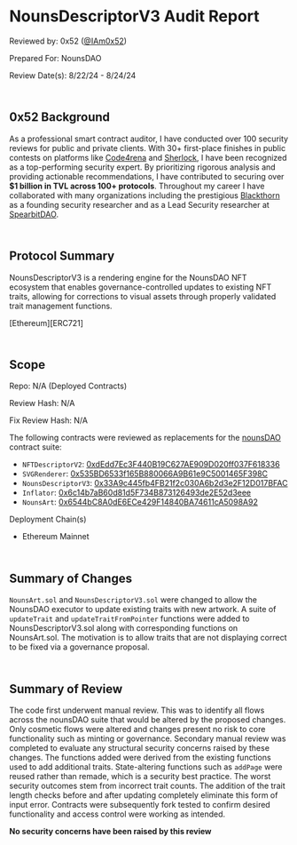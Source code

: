 # NounsDescriptorV3 Audit Report

Reviewed by: 0x52 ([@IAm0x52](https://twitter.com/IAm0x52))

Prepared For: NounsDAO

Review Date(s): 8/22/24 - 8/24/24

## <br/> 0x52 Background

As a professional smart contract auditor, I have conducted over 100 security reviews for public and private clients. With 30+ first-place finishes in public contests on platforms like [Code4rena](https://code4rena.com/@0x52) and [Sherlock](https://audits.sherlock.xyz/watson/0x52), I have been recognized as a top-performing security expert. By prioritizing rigorous analysis and providing actionable recommendations, I have contributed to securing over **$1 billion in TVL across 100+ protocols**. Throughout my career I have collaborated with many organizations including  the prestigious [Blackthorn](https://www.blackthorn.xyz/) as a founding security researcher and as a Lead Security researcher at [SpearbitDAO](https://cantina.xyz/u/iam0x52).

## <br/> Protocol Summary

NounsDescriptorV3 is a rendering engine for the NounsDAO NFT ecosystem that enables governance-controlled updates to existing NFT traits, allowing for corrections to visual assets through properly validated trait management functions.

[Ethereum][ERC721]

## <br/> Scope

Repo: N/A (Deployed Contracts)

Review Hash: N/A

Fix Review Hash: N/A

The following contracts were reviewed as replacements for the [nounsDAO](https://nouns.wtf/) contract suite:

- `NFTDescriptorV2`: [0xdEdd7Ec3F440B19C627AE909D020ff037F618336](https://etherscan.io/address/0xdEdd7Ec3F440B19C627AE909D020ff037F618336)
- `SVGRenderer`: [0x535BD6533f165B880066A9B61e9C5001465F398C](https://etherscan.io/address/0x535BD6533f165B880066A9B61e9C5001465F398C)
- `NounsDescriptorV3`: [0x33A9c445fb4FB21f2c030A6b2d3e2F12D017BFAC](https://etherscan.io/address/0x33A9c445fb4FB21f2c030A6b2d3e2F12D017BFAC)
- `Inflator`: [0x6c14b7aB60d81d5F734B873126493de2E52d3eee](https://etherscan.io/address/0x6c14b7aB60d81d5F734B873126493de2E52d3eee)
- `NounsArt`: [0x6544bC8A0dE6ECe429F14840BA74611cA5098A92](https://etherscan.io/address/0x6544bC8A0dE6ECe429F14840BA74611cA5098A92)

Deployment Chain(s)
- Ethereum Mainnet

## <br/> Summary of Changes

`NounsArt.sol` and `NounsDescriptorV3.sol` were changed to allow the NounsDAO executor to update existing traits with new artwork. A suite of `updateTrait` and `updateTraitFromPointer` functions were added to NounsDescriptorV3.sol along with corresponding functions on NounsArt.sol. The motivation is to allow traits that are not displaying correct to be fixed via a governance proposal.

## <br/> Summary of Review

The code first underwent manual review. This was to identify all flows across the nounsDAO suite that would be altered by the proposed changes. Only cosmetic flows were altered and changes present no risk to core functionality such as minting or governance. Secondary manual review was completed to evaluate any structural security concerns raised by these changes. The functions added were derived from the existing functions used to add additional traits. State-altering functions such as `addPage` were reused rather than remade, which is a security best practice. The worst security outcomes stem from incorrect trait counts. The addition of the trait length checks before and after updating completely eliminate this form of input error. Contracts were subsequently fork tested to confirm desired functionality and access control were working as intended.

**No security concerns have been raised by this review**